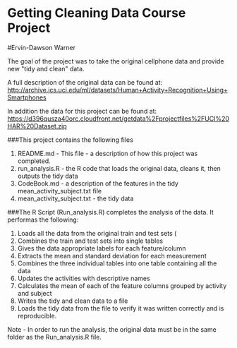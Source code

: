 # Getting Cleaning Data Course Project

#Ervin-Dawson Warner

The goal of the project was to take the original cellphone data and provide new "tidy and clean" data.

A full description of the original data can be found at:
http://archive.ics.uci.edu/ml/datasets/Human+Activity+Recognition+Using+Smartphones 

In addition the data for this project can be found at:
https://d396qusza40orc.cloudfront.net/getdata%2Fprojectfiles%2FUCI%20HAR%20Dataset.zip 

###This project contains the following files

1. README.md - This file - a description of how this project was completed.
2. run_analysis.R - the R code that loads the original data, cleans it, then outputs the tidy data
3. CodeBook.md - a description of the features in the tidy mean_activity_subject.txt file
4. mean_activity_subject.txt - the tidy data

###The R Script (Run_analysis.R) completes the analysis of the data.  It performas the following:

1. Loads all the data from the original train and test sets (
2. Combines the train and test sets into single tables
3. Gives the data appropriate labels for each feature/column
4. Extracts the mean and standard deviation for each measurement
5. Combines the three individual tables into one table containing all the data
6. Updates the activities with descriptive names
7. Calculates the mean of each of the feature columns grouped by activity and subject
8. Writes the tidy and clean data to a file
9. Loads the tidy data from the file to verify it was written correctly and is reproducible.

Note - In order to run the analysis, the original data must be in the same folder as the Run_analysis.R file.